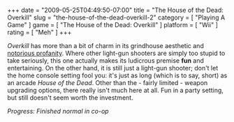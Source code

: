 +++
date = "2009-05-25T04:49:50-07:00"
title = "The House of the Dead: Overkill"
slug = "the-house-of-the-dead-overkill-2"
category = [ "Playing A Game" ]
game = [ "The House of the Dead: Overkill" ]
platform = [ "Wii" ]
rating = [ "Meh" ]
+++

<i>Overkill</i> has more than a bit of charm in its grindhouse aesthetic and <a href="http://gamers.guinnessworldrecords.com/news/160309_HOTD.aspx">notorious profanity</a>.  Where other light-gun shooters are simply too stupid to take seriously, this one actually makes its ludicrous premise <b>fun</b> and entertaining.  On the other hand, it is still just a light-gun shooter; don't let the home console setting fool you: it's just as long (which is to say, short) as an arcade <i>House of the Dead</i>.  Other than the - fairly limited - weapon upgrading options, there really isn't much here at all.  Fun in a party setting, but still doesn't seem worth the investment.

<i>Progress: Finished normal in co-op</i>